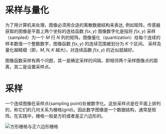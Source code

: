 # 采样与量化

为了用计算机来处理，图像必须用合适的离散数据结构来表达, 例如矩阵。传感器获取的图像是平面上两个坐标的连给函数 $f(x, y)$ 图像数字化是指将 $f(x, y)$ 采样（sampled）为一个 $M$ 行 $N$ 列的矩阵。图像量化（quantization）给每个连续的样本数值一个整数数字，图像函数 $f(x, y)$ 的连续范围被划分为 $K$ 个区间。 采样及量化越精细（即，$M, N, K$ 越大)，对连续函数 $f(x, y)$ 的近似就越好。

图像函数采样有两个问题，其一是确定采样的间隔，即相邻两个采样图像点的距离，其二是设置采样点。

# 采样

一个连续图像在采样点(sampling point)处被数字化。这些采样点是在平面上排列的，称它们的几何关系为栅格(grid)。因此数字图像是一个数据结构，通常是矩阵。在实践中，栅格一般是方的或者是正六边形的。

![方形栅格与正六边形栅格](https://s1.ax1x.com/2020/11/05/B2w55Q.png)
